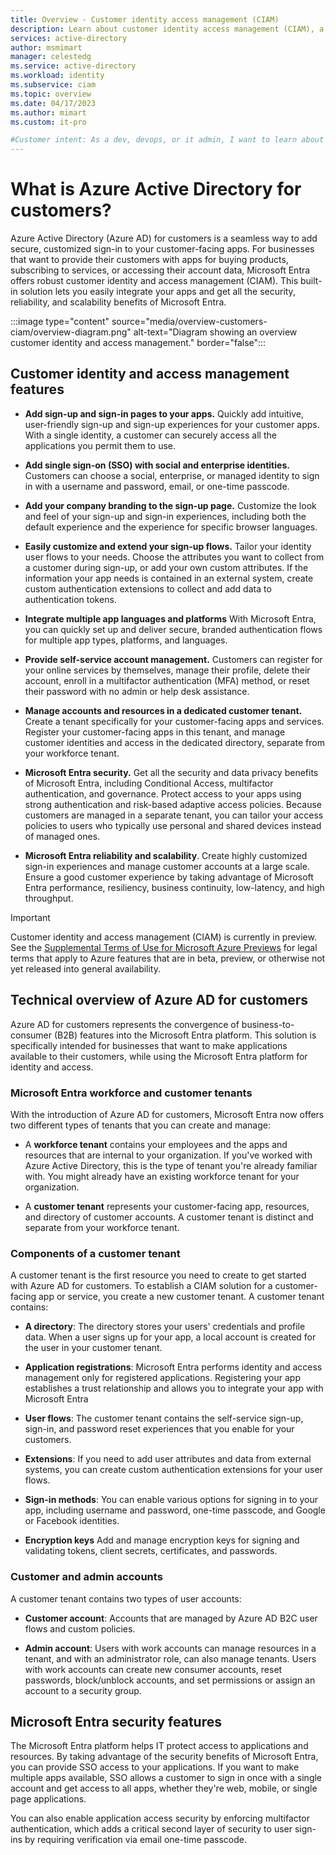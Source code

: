 ```yaml
---
title: Overview - Customer identity access management (CIAM)
description: Learn about customer identity access management (CIAM), a solution that lets you create secure, customized sign-in experiences for your customer-facing apps and services.
services: active-directory
author: msmimart
manager: celestedg
ms.service: active-directory
ms.workload: identity
ms.subservice: ciam
ms.topic: overview
ms.date: 04/17/2023
ms.author: mimart
ms.custom: it-pro

#Customer intent: As a dev, devops, or it admin, I want to learn about identity solutions for customer-facing apps
---
```


# What is Azure Active Directory for customers?

Azure Active Directory (Azure AD) for customers is a seamless way to add secure, customized sign-in to your customer-facing apps. For businesses that want to provide their customers with apps for buying products, subscribing to services, or accessing their account data, Microsoft Entra offers robust customer identity and access management (CIAM). This built-in solution lets you easily integrate your apps and get all the security, reliability, and scalability benefits of Microsoft Entra.

:::image type="content" source="media/overview-customers-ciam/overview-diagram.png" alt-text="Diagram showing an overview customer identity and access management." border="false":::

## Customer identity and access management features

- **Add sign-up and sign-in pages to your apps.** Quickly add intuitive, user-friendly sign-up and sign-up experiences for your customer apps. With a single identity, a customer can securely access all the applications you permit them to use.

- **Add single sign-on (SSO) with social and enterprise identities.** Customers can choose a social, enterprise, or managed identity to sign in with a username and password, email, or one-time passcode.

- **Add your company branding to the sign-up page.** Customize the look and feel of your sign-up and sign-in experiences, including both the default experience and the experience for specific browser languages.

- **Easily customize and extend your sign-up flows.** Tailor your identity user flows to your needs. Choose the attributes you want to collect from a customer during sign-up, or add your own custom attributes. If the information your app needs is contained in an external system, create custom authentication extensions to collect and add data to authentication tokens.

- **Integrate multiple app languages and platforms** With Microsoft Entra, you can quickly set up and deliver secure, branded authentication flows for multiple app types, platforms, and languages.

- **Provide self-service account management.** Customers can register for your online services by themselves, manage their profile, delete their account, enroll in a multifactor authentication (MFA) method, or reset their password with no admin or help desk assistance.

- **Manage accounts and resources in a dedicated customer tenant.** Create a tenant specifically for your customer-facing apps and services. Register your customer-facing apps in this tenant, and manage customer identities and access in the dedicated directory, separate from your workforce tenant.

- **Microsoft Entra security.** Get all the security and data privacy benefits of Microsoft Entra, including Conditional Access, multifactor authentication, and governance. Protect access to your apps using strong authentication and risk-based adaptive access policies. Because customers are managed in a separate tenant, you can tailor your access policies to users who typically use personal and shared devices instead of managed ones.

- **Microsoft Entra reliability and scalability**. Create highly customized sign-in experiences and manage customer accounts at a large scale. Ensure a good customer experience by taking advantage of Microsoft Entra performance, resiliency, business continuity, low-latency, and high throughput.


> [!IMPORTANT]
> Customer identity and access management (CIAM) is currently in preview.
> See the [Supplemental Terms of Use for Microsoft Azure Previews](https://azure.microsoft.com/support/legal/preview-supplemental-terms/) for legal terms that apply to Azure features that are in beta, preview, or otherwise not yet released into general availability.

## Technical overview of Azure AD for customers

Azure AD for customers represents the convergence of business-to-consumer (B2B) features into the Microsoft Entra platform. This solution is specifically intended for businesses that want to make applications available to their customers, while using the Microsoft Entra platform for identity and access.

### Microsoft Entra workforce and customer tenants

With the introduction of Azure AD for customers, Microsoft Entra now offers two different types of tenants that you can create and manage:

- A **workforce tenant** contains your employees and the apps and resources that are internal to your organization. If you've worked with Azure Active Directory, this is the type of tenant you're already familiar with. You might already have an existing workforce tenant for your organization. 

- A **customer tenant** represents your customer-facing app, resources, and directory of customer accounts. A customer tenant is distinct and separate from your workforce tenant.

### Components of a customer tenant

A customer tenant is the first resource you need to create to get started with Azure AD for customers. To establish a CIAM solution for a customer-facing app or service, you create a new customer tenant. A customer tenant contains:

- **A directory**: The directory stores your users' credentials and profile data. When a user signs up for your app, a local account is created for the user in your customer tenant.

- **Application registrations**: Microsoft Entra performs identity and access management only for registered applications. Registering your app establishes a trust relationship and allows you to integrate your app with Microsoft Entra

- **User flows**: The customer tenant contains the self-service sign-up, sign-in, and password reset experiences that you enable for your customers.

- **Extensions**: If you need to add user attributes and data from external systems, you can create custom authentication extensions for your user flows.

- **Sign-in methods**: You can enable various options for signing in to your app, including username and password, one-time passcode, and Google or Facebook identities.

- **Encryption keys** Add and manage encryption keys for signing and validating tokens, client secrets, certificates, and passwords.

### Customer and admin accounts

A customer tenant contains two types of user accounts:

- **Customer account**: Accounts that are managed by Azure AD B2C user flows and custom policies.

- **Admin account**: Users with work accounts can manage resources in a tenant, and with an administrator role, can also manage tenants. Users with work accounts can create new consumer accounts, reset passwords, block/unblock accounts, and set permissions or assign an account to a security group.

## Microsoft Entra security features

The Microsoft Entra platform helps IT protect access to applications and resources. By taking advantage of the security benefits of Microsoft Entra, you can provide SSO access to your applications. If you want to make multiple apps available, SSO allows a customer to sign in once with a single account and get access to all apps, whether they're web, mobile, or single page applications.

You can also enable application access security by enforcing multifactor authentication, which adds a critical second layer of security to user sign-ins by requiring verification via email one-time passcode.
